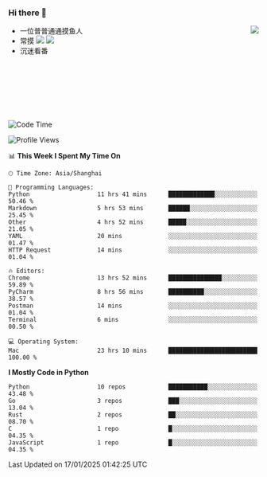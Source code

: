 ### Hi there 👋


<a href="https://github.com/yanlc39">
  <img align="right" src="https://github-readme-stats.vercel.app/api?username=yanlc39&show_icons=true&hide_border=true&icon_color=586069&title_color=a0a9af">
</a>

- 一位普普通通摸鱼人
- 常摸 ![](https://img.shields.io/badge/-Python-3e74a2?style=flat-square&logo=Python&logoColor=fff) ![](https://img.shields.io/badge/-C%2B%2B-brightgreen?style=flat-square)
- 沉迷看番



<br><br><br><br><br><br>


<!--START_SECTION:waka-->
![Code Time](http://img.shields.io/badge/Code%20Time-724%20hrs%2028%20mins-blue)

![Profile Views](http://img.shields.io/badge/Profile%20Views-0-blue)

📊 **This Week I Spent My Time On** 

```text
🕑︎ Time Zone: Asia/Shanghai

💬 Programming Languages: 
Python                   11 hrs 41 mins      █████████████░░░░░░░░░░░░   50.46 % 
Markdown                 5 hrs 53 mins       ██████░░░░░░░░░░░░░░░░░░░   25.45 % 
Other                    4 hrs 52 mins       █████░░░░░░░░░░░░░░░░░░░░   21.05 % 
YAML                     20 mins             ░░░░░░░░░░░░░░░░░░░░░░░░░   01.47 % 
HTTP Request             14 mins             ░░░░░░░░░░░░░░░░░░░░░░░░░   01.04 % 

🔥 Editors: 
Chrome                   13 hrs 52 mins      ███████████████░░░░░░░░░░   59.89 % 
PyCharm                  8 hrs 56 mins       ██████████░░░░░░░░░░░░░░░   38.57 % 
Postman                  14 mins             ░░░░░░░░░░░░░░░░░░░░░░░░░   01.04 % 
Terminal                 6 mins              ░░░░░░░░░░░░░░░░░░░░░░░░░   00.50 % 

💻 Operating System: 
Mac                      23 hrs 10 mins      █████████████████████████   100.00 % 
```

**I Mostly Code in Python** 

```text
Python                   10 repos            ███████████░░░░░░░░░░░░░░   43.48 % 
Go                       3 repos             ███░░░░░░░░░░░░░░░░░░░░░░   13.04 % 
Rust                     2 repos             ██░░░░░░░░░░░░░░░░░░░░░░░   08.70 % 
C                        1 repo              █░░░░░░░░░░░░░░░░░░░░░░░░   04.35 % 
JavaScript               1 repo              █░░░░░░░░░░░░░░░░░░░░░░░░   04.35 % 
```




 Last Updated on 17/01/2025 01:42:25 UTC
<!--END_SECTION:waka-->
